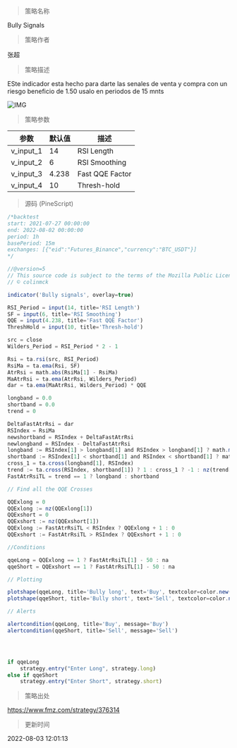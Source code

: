 
> 策略名称

Bully Signals

> 策略作者

张超

> 策略描述

ESte indicador esta hecho para darte las senales de venta y compra con un riesgo beneficio de 1.50 usalo en periodos de 15 mnts


 ![IMG](https://www.fmz.com/upload/asset/150bfcf9ce5c54bd869.png) 

> 策略参数



|参数|默认值|描述|
|----|----|----|
|v_input_1|14|RSI Length|
|v_input_2|6|RSI Smoothing|
|v_input_3|4.238|Fast QQE Factor|
|v_input_4|10|Thresh-hold|


> 源码 (PineScript)

``` javascript
/*backtest
start: 2021-07-27 00:00:00
end: 2022-08-02 00:00:00
period: 1h
basePeriod: 15m
exchanges: [{"eid":"Futures_Binance","currency":"BTC_USDT"}]
*/

//@version=5
// This source code is subject to the terms of the Mozilla Public License 2.0 at https://mozilla.org/MPL/2.0/
// © colinmck

indicator('Bully signals', overlay=true)

RSI_Period = input(14, title='RSI Length')
SF = input(6, title='RSI Smoothing')
QQE = input(4.238, title='Fast QQE Factor')
ThreshHold = input(10, title='Thresh-hold')

src = close
Wilders_Period = RSI_Period * 2 - 1

Rsi = ta.rsi(src, RSI_Period)
RsiMa = ta.ema(Rsi, SF)
AtrRsi = math.abs(RsiMa[1] - RsiMa)
MaAtrRsi = ta.ema(AtrRsi, Wilders_Period)
dar = ta.ema(MaAtrRsi, Wilders_Period) * QQE

longband = 0.0
shortband = 0.0
trend = 0

DeltaFastAtrRsi = dar
RSIndex = RsiMa
newshortband = RSIndex + DeltaFastAtrRsi
newlongband = RSIndex - DeltaFastAtrRsi
longband := RSIndex[1] > longband[1] and RSIndex > longband[1] ? math.max(longband[1], newlongband) : newlongband
shortband := RSIndex[1] < shortband[1] and RSIndex < shortband[1] ? math.min(shortband[1], newshortband) : newshortband
cross_1 = ta.cross(longband[1], RSIndex)
trend := ta.cross(RSIndex, shortband[1]) ? 1 : cross_1 ? -1 : nz(trend[1], 1)
FastAtrRsiTL = trend == 1 ? longband : shortband

// Find all the QQE Crosses

QQExlong = 0
QQExlong := nz(QQExlong[1])
QQExshort = 0
QQExshort := nz(QQExshort[1])
QQExlong := FastAtrRsiTL < RSIndex ? QQExlong + 1 : 0
QQExshort := FastAtrRsiTL > RSIndex ? QQExshort + 1 : 0

//Conditions

qqeLong = QQExlong == 1 ? FastAtrRsiTL[1] - 50 : na
qqeShort = QQExshort == 1 ? FastAtrRsiTL[1] - 50 : na

// Plotting

plotshape(qqeLong, title='Bully long', text='Buy', textcolor=color.new(color.white, 0), style=shape.labelup, location=location.belowbar, color=color.new(color.green, 0), size=size.tiny)
plotshape(qqeShort, title='Bully short', text='Sell', textcolor=color.new(color.white, 0), style=shape.labeldown, location=location.abovebar, color=color.new(color.red, 0), size=size.tiny)

// Alerts

alertcondition(qqeLong, title='Buy', message='Buy')
alertcondition(qqeShort, title='Sell', message='Sell')




if qqeLong
    strategy.entry("Enter Long", strategy.long)
else if qqeShort
    strategy.entry("Enter Short", strategy.short)
```

> 策略出处

https://www.fmz.com/strategy/376314

> 更新时间

2022-08-03 12:01:13
